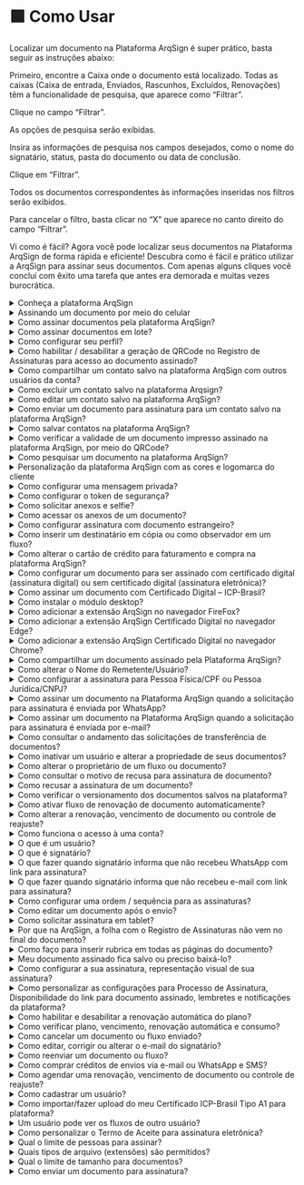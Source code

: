 # 🟪 Como Usar

Localizar um documento na Plataforma ArqSign é super prático, basta seguir as instruções abaixo:&#x20;

Primeiro, encontre a Caixa onde o documento está localizado. Todas as caixas (Caixa de entrada, Enviados, Rascunhos, Excluídos, Renovações) têm a funcionalidade de pesquisa, que aparece como “Filtrar”. &#x20;

Clique no campo “Filtrar”. &#x20;

As opções de pesquisa serão exibidas. &#x20;

Insira as informações de pesquisa nos campos desejados, como o nome do signatário, status, pasta do documento ou data de conclusão. &#x20;

Clique em “Filtrar”. &#x20;

Todos os documentos correspondentes às informações inseridas nos filtros serão exibidos. &#x20;

Para cancelar o filtro, basta clicar no “X” que aparece no canto direito do campo “Filtrar”. &#x20;

Vi como é fácil? Agora você pode localizar seus documentos na Plataforma ArqSign de forma rápida e eficiente!  Descubra como é fácil e prático utilizar a ArqSign para assinar seus documentos. Com apenas alguns cliques você concluí com êxito uma tarefa que antes era demorada e muitas vezes burocrática.

<details>

<summary>Conheça a plataforma ArqSign</summary>

**Conhecendo a Plataforma**

Acesse a plataforma de Assinatura e configure a sua Assinatura Eletrônica.

Do lado esquerdo da tela temos todos os menus disponíveis, separados por grupos: Caixa Postal, Diretórios e Administração. É importante destacar que esses menus serão apresentados conforme nível de permissão de cada usuário. Clique na imagem para ampliar.

![](<../.gitbook/assets/image (3) (1).png>)

**CAIXA POSTAL:** Neste grupo estão concentrados os menus referentes ao processo de tramitação dos documentos. Clique na imagem para ampliar.

![](<../.gitbook/assets/image (4).png>)

**DIRETÓRIOS:** Neste grupo temos o menu Documentos. Ele é considerado um repositório de armazenamento dos documentos tramitados pela plataforma, ou seja, aqui são encontrados todos os documentos com processo de assinatura concluído. Clique na imagem para ampliar.

![](<../.gitbook/assets/image (5).png>)

**ADMINISTRAÇÃO:** Neste grupo temos as configurações de conta, usuários e grupo de usuários.

![](<../.gitbook/assets/image (6).png>)

</details>

<details>

<summary>Assinando um documento por meio do celular</summary>

1\. O processo de assinatura em lote também pode ser realizado diretamente pelo celular, e ocorre da mesma forma como na plataforma.

2\. A opção de “Assinatura em Lote” é apresentada, assim como a lista de documentos pendentes de assinatura para seleção. Feita a seleção dos documentos, clique no ícone “Assinatura em Lote”.

![](<../.gitbook/assets/image (7).png>)

3. Preencha os dados solicitados.

![](<../.gitbook/assets/image (8).png>)

4. Defina a representação visual (Estilo de Assinatura).

![](<../.gitbook/assets/image (9).png>)

5. Acompanhe o progresso das assinaturas.

![](<../.gitbook/assets/image (10).png>)

6. Será apresentado o informativo do processo concluído.

![](<../.gitbook/assets/image (11).png>)

7. Concluído o processo de assinatura por todos os responsáveis, o documento final pode ser consultado no ArqGED, pois ele será mantido no fluxo.

</details>

<details>

<summary>Como assinar documentos pela plataforma ArqSign?</summary>

Se você recebeu um documento para assinatura, clique no link de acesso ao documento disponível na mensagem que recebeu ou se você tem uma conta ArqSign pode acessar o documento através de sua Caixa de entrada clicando em Assinar. &#x20;

1. O documento será exibido para leitura.&#x20;
2. Após a leitura, clique em Assinar.&#x20;
3. Caso solicitado, preencha seus dados como Nome e documento. &#x20;
4. Caso solicitado, anexe documento.&#x20;
5. Aplique a representação visual de sua assinatura com um dos estilos de assinatura: Padrão (seu nome escrito), Desenho (assinatura manuscrita) ou Imagem (upload da imagem/foto de sua assinatura). &#x20;
6. Clique em Concluir&#x20;

[Clique aqui e confira como realizar a assinatura de documentos por meio da plataforma ArqSign.](../menu-superior/assinatura-de-documentos.md)

</details>

<details>

<summary>Como assinar documentos em lote?</summary>

[Clique aqui e confira como realizar a assinatura de documentos em lote por meio da plataforma ArqSign.](../menu-superior/assinatura-em-lote.md)

</details>

<details>

<summary>Como configurar seu perfil?</summary>

1. Acesse a plataforma de Assinatura e configure a sua Assinatura Eletrônica.
2. Depois de logado, clique sobre o seu nome no canto superior direito.
3. Clique em “Meu Perfil”.

![](<../.gitbook/assets/image (12).png>)

**Aba “Meus Dados”**

1\. Certifique-se que seus dados estejam todos atualizados. Caso deseje alterar algo, clique em “Editar” para habilitar os campos de edição.

![](<../.gitbook/assets/image (13).png>)

**Aba “Meus Contatos”**

Nesta aba é possível manter uma lista com os contatos mais usados na plataforma.

1\. Nesta aba é possível “Salvar os destinatários de um documento enviado para assinatura em minha lista de contatos”.

2\. Clicando no ícone “+” é possível adicionar contatos. Ao clicar nesta opção é habilitada uma tela destinada ao cadastro de um novo contato para incluir na lista. Informados os dados do contato, clique “Salvar” ou “Salvar e Fechar”.

![](<../.gitbook/assets/image (14).png>)

**Ícones – Aba “Meus Contatos”**

![](<../.gitbook/assets/image (15).png>)

**Aba “Estilo de Assinatura”**

1\. Nesta aba realize o cadastro das assinaturas que usará nos processos de assinatura de documentos. Clique em “Editar” para habilitar os campos.

2\. Passe pelas três opções existentes. Logo após concluir, clique em “Salvar”.

![](<../.gitbook/assets/image (16).png>)

**Aba “Certificado Digital”**

1\. Nesta aba é possível carregar certificados digitais na nuvem, armazenando na Plataforma ArqSign. Estes certificados armazenados serão listados no momento em que o usuário logado estiver assinando um documento com o tipo de assinatura Certificado Digital (ICP).

![](<../.gitbook/assets/image (17).png>)

**Aba “Solicitações”**

1\. Na aba Solicitações o usuário pode consultar as solicitações de transferência de proprietário do documento. Por exemplo, se na caixa de entrada o usuário alterar o proprietário do documento, a movimentação ficará registrada na aba “Solicitações”.

![](<../.gitbook/assets/image (18).png>)

</details>

<details>

<summary>Como habilitar / desabilitar a geração de QRCode no Registro de Assinaturas para acesso ao documento assinado?</summary>

Para padronizar a configuração de geração de QRCode no Registro de assinaturas para uma conta, você deverá ser um usuário com perfil Administrador Global ou Administrador da Conta e seguir os seguintes passos:

* Acesse: Administração > Conta > Configurações > Documentos;
* Clique em “Editar”;
* Em “Configurações sobre a Disponibilização do Documento Assinado aos destinatários” habilite ou desabilite a geração de QRCode no Registro de assinaturas conforme sua preferência;
* Clique em Salvar.

Essa alteração repercute para conta.

Caso necessário, um usuário com qualquer perfil pode alterar a configuração padrão desta funcionalidade apenas para um determinado fluxo. Para isso, basta seguir os seguintes passos:

* Clicar em “Novo Documento”;
* Fazer o upload de um novo documento;
* Clicar em “Configurações Avançadas”;
* Habilitar ou desabilitar a geração de QRCode de acesso do documento no Registro de Assinaturas;
* Clicar em “Aplicar”.

</details>

<details>

<summary>Como compartilhar um contato salvo na plataforma ArqSign com outros usuários da conta?</summary>

No Menu “Meu perfil” opção “Meus contatos”, selecione o contato.

O sistema exibe os dados do registro no modo de visualização e os respectivos botões de ação conforme a permissão do usuário em questão.

As opções de ação exibidas poderão ser:

– Para contatos do usuário logado na conta logada: Novo, Editar e Cancelar.

– Para contatos compartilhados por outros usuários ativos na conta logada: Novo e Cancelar.

Para compartilhar um contato, escolha a opção “Editar”, marque a opção de compartilhamento e clique em Salvar.

</details>

<details>

<summary>Como excluir um contato salvo na plataforma Arqsign?</summary>

No Menu “Meu perfil” opção “Meus contatos”, selecione o contato.

O sistema exibe os dados do registro no modo de visualização e os respectivos botões de ação conforme a permissão do usuário em questão.

As opções de ação exibidas poderão ser:

– Para contatos do usuário logado na conta logada: Novo, Editar e Cancelar.

– Para contatos compartilhados por outros usuários ativos na conta logada: Novo e Cancelar.

Para excluir um contato, escolha a opção “Excluir” e confirme a exclusão.

</details>

<details>

<summary>Como editar um contato salvo na plataforma ArqSign?</summary>

No Menu “Meu perfil” opção “Meus contatos”, selecione o contato.

O sistema exibe os dados do registro no modo de visualização e os respectivos botões de ação conforme a permissão do usuário em questão.

As opções de ação exibidas poderão ser:

– Para contatos do usuário logado na conta logada: Novo, Editar e Cancelar.

– Para contatos compartilhados por outros usuários ativos na conta logada: Novo e Cancelar.

Para editar um contato, escolha a opção “Editar”, faça a edição e clique em Salvar.

</details>

<details>

<summary>Como enviar um documento para assinatura para um contato salvo na plataforma ArqSign?</summary>

Para enviar um documento para assinatura para um contato salvo na Plataforma ArqSign no seu usuário ou compartilhado por outro usuário, siga os seguintes passos:

1. Clique em “Novo Documento”, insira o documento e execute as configurações necessárias relativas ao documento;
2. Na parte de configuração dos Destinatários, clique no botão![](https://cdn.arquivar.com.br/wp-content/uploads/2023/06/Imagem1.png)
3. A Plataforma exibirá um Grid de consulta com todos os contatos do usuário logado que estão relacionados com a conta logada, ordenados alfabeticamente pela coluna nome e na sequência todos os contatos dos outros usuários ativos da conta logada, que tenham sido marcados para serem compartilhados com todos os usuários da conta, ordenados alfabeticamente pela coluna nome.
4. Escolha o(s) destinatário(s) e clique em “Adicionar Destinatários”.
5. Configure o Tipo de Assinatura Eletrônica para cada destinatário;
6. Configure token de segurança ou mensagem privada para cada destinatário se for o caso e siga os próximos passos para envio do documento para assinatura.

</details>

<details>

<summary>Como salvar contatos na plataforma ArqSign?</summary>

Você pode salvar contatos na Plataforma ArqSign de duas formas.&#x20;

_Primeira forma:_&#x20;

Ao cadastrar um destinatário, mantenha o Checkbox “Salvar este destinatário em minha lista de contatos” marcado.&#x20;

_Segunda forma:_&#x20;

1. Acesse o menu “Meu Perfil”&#x20;
2. Acesse a opção “Meus contatos”&#x20;
3. Para inserir um contato, clique no botão +, insira os dados, escolha se quer compartilhar o contato com todos os usuários da conta e clique em Salvar.&#x20;
4. Para que que todos os contatos para os quais você enviar um documento para assinatura a partir de agora sejam automaticamente salvos, habilite o botão “Salvar os destinatários de um documento enviado para assinatura em minha lista de contatos”.&#x20;

O Nome e o E-mail/WhatsApp do(s) destinatário(s) será(ão) salvo(s) como contato(s) do usuário na conta. Os contatos terão relação com a conta em que o usuário está logado. Ou seja, quando este usuário logar em outra conta, os contatos serão diferentes.&#x20;

_Regras:_&#x20;

Não é permitido cadastrar contato com o mesmo E-mail de um contato já cadastrado que:&#x20;

– Seja contado do usuário logado na conta, em questão.&#x20;

– Esteja relacionado a outros usuários ativos da conta logada e que estejam sendo compartilhado na conta.&#x20;

Somente é permitido cadastrar contato do tipo e-mail com um e-mail válido.&#x20;

Não é permitido cadastrar contato com mesmo Telefone de um contato já cadastrado que:&#x20;

– Seja contado do usuário logado na conta, em questão.&#x20;

– Esteja relacionado a outros usuários ativos da conta logada e que estejam sendo compartilhado na conta.&#x20;

Somente é permitido cadastrar contato do WhatsApp com um número de telefone válido.&#x20;

O campo “Compartilhar com todos os usuários da conta.” é de preenchimento opcional para o usuário informar se o contato que está sendo criado será compartilhado, ou não, com outros contatos da conta. &#x20;

Para entender melhor, [clique aqui ](https://www.youtube.com/watch?v=b73Cu1HCaWA)e assista ao vídeo explicativo.

</details>

<details>

<summary>Como verificar a validade de um documento impresso assinado na plataforma ArqSign, por meio do QRCode?</summary>

Se você tem um documento impresso que foi assinado através da plataforma ArqSign e precisa verificar sua validade, existem alguns itens de segurança que você pode verificar conforme abaixo:

1. Localize nas páginas do documento assinado através da Plataforma ArqSign uma marca d’água com o “**ID do documento”** no canto superior esquerdo;
2. Confirme que o “**ID do documento**” é o mesmo em todas as páginas e no Registro de Assinaturas.
3. Toda vez que um documento é assinado através da Plataforma ArqSign, um arquivo com o nome de “Registro de Assinaturas” é gerado. O “Registro de Assinaturas” contém:

a) A identificação do documento a que pertence, ou seja, o “**ID do documento**”;

b) O **Hash** do documento (comprovação de integridade do documento);

c) Informações sobre o **Remetente, data de criação e envio**;

d) **Status** do documento, **tamanho**, **quantidade de páginas e assinaturas**;

e) **QRCode** que dá **acesso ao documento na Plataforma ArqSign**\*;

f) **Link** que dá **acesso ao documento na Plataforma ArqSign**\*;

g) **Detalhamento de todas as assinaturas contendo:**

I. Nome

II. E-mail

III. Documento

IV. Nível de segurança

V. Certificado ICP-Brasil utilizado

VI. Data e hora

VII. IP do dispositivo

VIII. Geolocalização

h) Trilha de auditoria percorrida por cada participante do Fluxo de assinaturas detalhada através dos eventos:

I. Lido – por qual signatário, data e hora, IP e Geolocalização

II. Assinatura Online – por qual signatário, data e hora, IP e Geolocalização.

4\. Caso você queira verificar a validade jurídica do documento no Portal ITI ou Adobe, acesse o documento através do QRCode.

\*Ao acessar o documento na Plataforma ArqSign via **QRCode ou link,** você poderá:

* Baixar o documento e o “Registro de Assinaturas”;
* Exibir o histórico (trilha de auditoria);
* Exibir o Termo de aceite para assinatura eletrônica;
* Verificar os detalhes das assinaturas.

</details>

<details>

<summary>Como pesquisar um documento na plataforma ArqSign?</summary>

Localizar um documento na Plataforma ArqSign é super prático, basta seguir as instruções abaixo:&#x20;

Primeiro, encontre a Caixa onde o documento está localizado. Todas as caixas (Caixa de entrada, Enviados, Rascunhos, Excluídos, Renovações) têm a funcionalidade de pesquisa, que aparece como “Filtrar”. &#x20;

Clique no campo “Filtrar”. &#x20;

As opções de pesquisa serão exibidas. &#x20;

Insira as informações de pesquisa nos campos desejados, como o nome do signatário, status, pasta do documento ou data de conclusão. &#x20;

Clique em “Filtrar”. &#x20;

Todos os documentos correspondentes às informações inseridas nos filtros serão exibidos. &#x20;

Para cancelar o filtro, basta clicar no “X” que aparece no canto direito do campo “Filtrar”. &#x20;

Vi como é fácil? Agora você pode localizar seus documentos na Plataforma ArqSign de forma rápida e eficiente! &#x20;

</details>

<details>

<summary>Personalização da plataforma ArqSign com as cores e logomarca do cliente</summary>

Na plataforma ArqSign, as notificações (e-mails e mensagens de WhatsApp) para os remetentes e destinatários podem ter os seguintes layouts:&#x20;

1. Layout Padrão da Plataforma ArqSign ou&#x20;
2. Layout com suas cores e logomarca.&#x20;

Os itens disponíveis para personalização são:&#x20;

* Cabeçalho&#x20;
* Cor do texto superior&#x20;
* Cor do botão do e-mail ou mensagem de WhatsApp&#x20;

Para personalizar as notificações da Plataforma ArqSign, basta que o Administrador da conta acesse: Administração > Conta > Configurações > Outros e seguir os seguintes passos:&#x20;

1. No canto inferior direito clique em editar;&#x20;
2. Em “Notificações Personalizas”, altere para Ativado;&#x20;
3. Em “Notificações por E-mail”, execute as seguintes etapas:&#x20;

* insira uma imagem para o cabeçalho das mensagens com as dimensões descritas no campo;&#x20;
* escolha a cor de destaque para o texto do e-mail.&#x20;

&#x20;     4\. Em “Notificações por WhatsApp”, execute a seguinte etapa:&#x20;

* Insira uma imagem para cabeçalho das mensagens com as dimensões descritas no campo.&#x20;

&#x20;     5\. Se quiser visualizar as notificações com as mudanças que você fez clique em “Visualizar Notificação”;&#x20;

&#x20;     6\. Quando todos os ajustes estiverem ok, clique em “Salvar”.&#x20;

![](../.gitbook/assets/image.png)

Notificação padrão:

![](<../.gitbook/assets/image (1).png>)

Exemplo de notificação personalizada simulação:

![](<../.gitbook/assets/image (2).png>)

</details>

<details>

<summary>Como configurar uma mensagem privada?</summary>

1. Clique em ‘Novo Documento’
2. Selecione o documento que deseja encaminhar e informe os dados do signatário como nome, e-mail etc.
3. Abaixo dessas informações haverá um símbolo de ‘mensagem’ ![](https://cdn.arquivar.com.br/wp-content/uploads/2023/04/carta.jpg), onde ao clicar abrirá uma aba de mensagem privada.
4. Na aba de mensagem privada é possível informar o assunto e a mensagem que deseja enviar somente para o signatário selecionado. Os demais signatários receberão a mensagem padrão.

</details>

<details>

<summary>Como configurar o token de segurança?</summary>

1. Clique em ‘Novo Documento’
2. Selecione o documento que deseja encaminhar e informe os dados do signatário como nome, e-mail etc.
3. Abaixo dessas informações haverá um símbolo de um ‘cadeado’![](https://cdn.arquivar.com.br/wp-content/uploads/2023/04/cadeado.jpg), onde ao clicar abrirá uma aba de segurança.
4. Na aba de segurança é possível gerar o código ‘Automaticamente ou Manual’ e informar o e-mail, SMS, Whatsapp ou nenhum meio em que deseja encaminhar o token.
5. Após essas configurações o token de segurança será enviado através do meio selecionado quando o signatário clicar para acessar o documento ou se você não selecionou nenhum meio você poderá informar para o signatário.

</details>

<details>

<summary>Como solicitar anexos e selfie?</summary>

Clique em ‘Novo Documento’.&#x20;

Selecione o documento que deseja encaminhar, configure os destinatários e avance.&#x20;

Configure o campo de assinatura do destinatário.&#x20;

No canto direito, caso deseje, solicite as informações complementares como Nome e Documento e se necessário habilite o preenchimento obrigatório.&#x20;

Se deseja solicitar Anexos como imagem de documentos ou selfie, habilite para solicitar que o signatário anexe um documento.&#x20;

Informe o documento que deseja que o signatário anexe e se deseja que o anexo seja obrigatório para a conclusão do processo de assinatura daquele documento.&#x20;

Você também pode configurar a permissão para que todos os signatários acessem o anexo ou não.&#x20;

Quando o destinatário receber o documento para assinar ele deverá proceder da seguinte forma:&#x20;

Assinar o documento e preencher dados solicitados;&#x20;

Clicar na solicitação de Selfie;&#x20;

Acessar a câmera do celular ou computador;&#x20;

Fazer a foto conforme solicitado;&#x20;

Escolher a foto como anexo;&#x20;

Concluir a assinatura.&#x20;

</details>

<details>

<summary>Como acessar os anexos de um documento?</summary>

1. Localize o documento que deseja visualizar o anexo.
2. Clique duas vezes sobre o documento.
3. No canto direito, junto aos signatários dos documentos, é possível realizar o download do anexo.

</details>

<details>

<summary>Como configurar assinatura com documento estrangeiro?</summary>

Para configurar assinatura solicitando um documento estrangeiro, siga os seguintes passos:

1. Depois de fazer o upload do documento;
2. Inserir os destinatários e clicar em ‘avançar”;
3. Na tela “configurar campos” você irá configurar a coleta de assinaturas dos destinatários;
4. Selecione o destinatário no topo da tela;
5. No canto direito, selecione o tipo de assinatura para Pessoa física;
6. Logo abaixo, há a configuração de “Informações complementares de assinatura”;
7. Selecione o check box “Nome do Signatário”;
8. Selecione o check box “Documento do Signatário”;
9. Na caixa “Documento”, escolha “outro”;
10. Na caixa abaixo especifique o documento que deseja solicitar e se quiser configure nas demais caixas os tipos de caracteres válidos e a quantidade de caracteres para validação.

</details>

<details>

<summary>Como inserir um destinatário em cópia ou como observador em um fluxo?</summary>

Na Plataforma ArqSign é possível colocar uma pessoa em cópia ou como observador em um fluxo. Desta forma, ao final do processo de assinatura, essa pessoa ou pessoas receberão o documento assinado.

Para fazer esta configuração proceda da seguinte forma:

1. Clique em “Novo documento”;
2. Faça o upload do documento a ser assinado e as devidas configurações para o documento;
3. Em “Destinatários” configure o campo “Este destinatário irá” como “Receber uma cópia”;
4. Prossiga com as demais configurações.

</details>

<details>

<summary>Como alterar o cartão de crédito para faturamento e compra na plataforma ArqSign?</summary>

Você pode alterar o seu cartão de crédito para faturamento e compras na Plataforma ArqSign, seguindo o seguinte passo a passo:

1\) Vá até o menu “Administração”;

2\) Clique em “Conta”;

3\) Clique em “Faturamento e Uso”;

4\) Clique em “Alterar a forma de pagamento”.

</details>

<details>

<summary>Como configurar um documento para ser assinado com certificado digital (assinatura digital) ou sem certificado digital (assinatura eletrônica)?</summary>

Na Plataforma Arqsign, ao configurar um fluxo de assinaturas você pode determinar qual tipo de assinatura deverá ser executada por destinatário escolhendo entre:&#x20;

**a) Assinatura eletrônica** (A ArqSign produz assinaturas eletrônicas avançadas com validade jurídica de acordo com MP 2.200-2 de 24/08/2001 e Lei 14.063 de 23/11/2020);&#x20;

**b) Assinatura com Certificado digital do tipo ICP-Brasil** (A ArqSign produz assinaturas digitais qualificadas de acordo com MP 2.200-2 de 24/08/2001 e Lei 14.063 de 23/11/2020);&#x20;

**c) Assinatura com Certificado digital Pessoal Todos os tipos** (A ArqSign produz assinaturas eletrônicas e digitais através de outros certificados).&#x20;

Para determinar o tipo de assinatura siga o seguinte passo a passo:&#x20;

Após fazer o upload do documento e configurações necessárias para o documento, siga para a configuração dos destinatários;&#x20;

Ao configurar um destinatário, no campo “Tipo de assinatura” escolha uma das opções conforme descrição acima;&#x20;

Pronto! Agora é só configurar os demais destinatários e a posição de assinatura no documento e enviar.&#x20;

</details>

<details>

<summary>Como assinar um documento com Certificado Digital – ICP-Brasil?</summary>

Na Plataforma ArqSign, o remetente de documentos pode determinar o tipo de assinatura que o destinatário deverá executar escolhendo entre uma das opções abaixo:&#x20;

**a) Assinatura eletrônica** (A ArqSign produz assinaturas eletrônicas avançadas com validade jurídica de acordo com MP 2.200-2 de 24/08/2001 e Lei 14.063 de 23/11/2020);&#x20;

**b) Assinatura com Certificado Digital Pessoal do Tipo ICP-Brasil** (A ArqSign produz assinaturas digitais qualificadas de acordo com MP 2.200-2 de 24/08/2001 e Lei 14.063 de 23/11/2020);&#x20;

**c) Assinatura com Certificado Digital Pessoal Todos os Tipos** (A ArqSign produz assinaturas eletrônicas e digitais através de outros certificados).&#x20;

Se você recebeu um documento para assinar via Plataforma ArqSign e precisa assinar com Certificado Digital pela primeira vez, siga os seguintes passos:&#x20;

* Abra o documento, leia e se aceitar, clique em Assinar;&#x20;
* Execute a assinatura no formato de sua preferência e clique em Avançar;&#x20;
* Ao clicar em “Avançar”, você será informando que a assinatura solicitada deverá ser executada com certificado digital;&#x20;
* Selecione qual certificado será utilizado para assinar o documento através das opções:&#x20;

1\) Certificados que foram inseridos na ArqSign e estão salvos na nuvem e&#x20;

2\) Certificados salvos no computador de quem está assinando o documento.&#x20;

![](<../.gitbook/assets/image (19).png>)



* Para assinatura com Certificado inserido na Plataforma, clique na opção indicada;&#x20;
* Para assinatura com Certificado digital instalado em sua máquina você deverá seguir os passos indicados para:&#x20;

1. Adicionar a extensão ArqSign para seu navegador;&#x20;
2. Instalar o módulo desktop;&#x20;

* Insira a senha do Certificado Digital e clique em Avançar&#x20;

O passo a passo para adicionar a extensão ao seu navegador e o módulo desktop podem ser acessados abaixo:&#x20;

* [Como adicionar extensão ArqSign no navegador Chrome](https://arquivar.com.br/faq-assuntos/como-adicionar-extensao-arqsign-certificado-digital-no-navegador-chrome/).&#x20;
* [Como adicionar extensão ArqSign no navegador Edge](https://arquivar.com.br/faq-assuntos/como-adicionar-extensao-arqsign-certificado-digital-no-navegador-edge/).&#x20;
* [Como adicionar extensão ArqSign no navegador FireFox](https://arquivar.com.br/faq-assuntos/como-adicionar-extensao-arqsign-no-navegador-firefox/).&#x20;
* [Como instalar módulo desktop.](https://arquivar.com.br/faq-assuntos/como-instalar-modulo-desktop/)

</details>

<details>

<summary>Como instalar o módulo desktop?</summary>

1\) Ao executar a instalação do Módulo Desktop, o Microsoft defender SmartScreen, a princípio, impede a instalação do módulo, pelo fato do módulo não ser um aplicativo presente na Microsoft Store. Para dar sequência na instalação deve-se clicar em Mais informações.

2\) Após clicar em Mais informações, deve-se clicar no botão Executar assim mesmo.

3\) Após isto, deve-se seguir o processo de instalação e clicar no botão Concluir, ao término da instalação, e o Módulo Desktop já estará ativo no computador.

</details>

<details>

<summary>Como adicionar a extensão ArqSign no navegador FireFox?</summary>

Quando um signatário de um documento que exige um certificado digital, seja ICP-Brasil ou outro qualquer, aplicar sua representação visual e clicar no botão Avançar, será exibida uma mensagem informando que para assinar o documento com Certificado Digital instalado no computador é necessário adicionar a extensão no seu navegador e na sequência instalar o módulo desktop. O processo é simples. Basta clicar no link exibido e seguir o passo a passo abaixo para efetuar essas

1. Ao clicar no link, duas ações serão executadas ao mesmo tempo, a primeira é o download do instalador do Módulo Desktop (No Firefox é solicitada uma confirmação para iniciar o download). Deve-se aguardar o download ser concluído e seguir os passos do Tutorial Instalação Módulo Desktop.
2. A outra ação é a abertura de uma nova aba no navegador, na Firefox Browser Add-ons, com o plugin da ArqSign.
3. Ao clicar no botão Adicionar ao Firefox, será aberta uma notificação para a confirmação da adição da extensão no navegador.
4. Ao clicar em Adicionar, aparecerá uma notificação informando que a extensão foi adicionada ao navegador. Após isto, a aba do Firefox Browser Add-ons pode ser fechada.
5. Após a adição do plugin no navegador, caso o Módulo Desktop ainda não tenha sido instalado, a aplicação ainda indicará um link para download do mesmo.
6. Com as duas instalações concluídas, a modal será atualizada, listando os certificados salvos no computador do usuário.
7. No Windows, ao clicar no botão Concluir, pode ser solicitada a permissão para que o plugin acesse os certificados, neste ponto, deve-se clicar em Permitir para liberar a utilização dos certificados digitais.

Caso a extensão e o módulo desktop já tenham sido instalados essa ação não será requerida novamente.

Caso o signatário tenha Certificados Digitais salvos na plataforma ArqSign, eles serão exibidos. Para utilizá-los basta selecionar e seguir os próximos passos não necessitando da instalação da extensão e módulo.

</details>

<details>

<summary>Como adicionar a extensão ArqSign Certificado Digital no navegador Edge?</summary>

Quando um signatário de um documento que exige um certificado digital, seja ICP-Brasil ou outro qualquer, aplicar sua representação visual e clicar no botão Avançar, será exibida uma mensagem informando que para assinar o documento com Certificado Digital instalado no computador é necessário adicionar a extensão no seu navegador e na sequência instalar o módulo desktop. O processo é simples. Basta clicar no link exibido e seguir o passo a passo:

1. No Microsoft Edge, ao clicar no link disponível, pode acontecer o bloqueio de pop-up.
2. Caso isto aconteça, deve-se clicar no ícone de bloqueio de pop-ups, ao lado do URL da página.
3. Ao clicar no ícone, deve-se permitir pop-ups para a página da ArqSign.
4. Após o desbloqueio dos pop-ups, deve-se clicar no link disponível novamente. Ao clicar no link, duas ações serão executadas ao mesmo tempo, a primeira é o download do instalador do Módulo Desktop. Deve-se aguardar o download ser concluído e seguir os passos do Tutorial Instalação Módulo Desktop. A segunda é a abertura de uma aba da Microsoft Store com o plugin da ArqSign.
5. Ao clicar no botão Obter, será aberta uma notificação para a confirmação da adição da extensão no navegador.
6. Ao clicar em Adicionar extensão, aparecerá uma notificação informando que a extensão foi adicionada ao navegador. Após isto, a aba do Microsoft Store pode ser fechada.
7. Após a adição do plugin no navegador, caso o Módulo Desktop ainda não tenha sido instalado, a aplicação ainda indicará um link para download dele.
8. Com as duas instalações concluídas, a modal será atualizada, listando os certificados salvos no computador do usuário.
9. No Windows, ao clicar no botão Concluir, pode ser solicitada a permissão para que o plugin acesse os certificados, neste ponto, deve-se clicar em Permitir para liberar a utilização dos certificados digitais.

Caso a extensão e o módulo desktop já tenham sido instalados essa ação não será requerida novamente.

Caso o signatário tenha Certificados Digitais salvos na plataforma ArqSign, eles serão exibidos. Para utilizá-los basta selecionar e seguir os próximos passos não necessitando da instalação da extensão e módulo.

</details>

<details>

<summary>Como adicionar a extensão ArqSign Certificado Digital no navegador Chrome?</summary>

Quando um signatário de um documento que exige um certificado digital, seja ICP-Brasil ou outro qualquer, aplicar sua representação visual e clicar no botão Avançar, será exibida uma mensagem informando que para assinar o documento com Certificado Digital instalado no computador é necessário adicionar a extensão no seu navegador e na sequência instalar o módulo desktop. O processo é simples. Basta clicar no link exibido e seguir o passo a passo abaixo para efetuar essas configurações:

1. Clique no link indicado para abrir a loja no navegador;
2. A extensão ArqSign Certificado Digital será exibida;
3. Clique em “Usar no Chrome”;
4. Ao clicar no botão Usar no Chrome, será aberta uma notificação para a confirmação da adição da extensão no navegador. Clique em adicionar extensão;
5. Ao clicar em Adicionar extensão, aparecerá uma notificação informando que a extensão foi adicionada ao navegador. Após isto, a aba do Chrome Web Store pode ser fechada.
6. Após a adição do plugin no navegador, caso o Módulo Desktop ainda não tenha sido instalado, a aplicação ainda indicará um link para download dele;
7. No caso de o Módulo Desktop não ter sido instalado ainda, um pop-up aparecerá com uma opção para instalação ou atualização do Módulo Desktop em seu computador.
8. Clique no link indicado para fazer o download;
9. Localize o arquivo instalador do módulo baixado e execute-o para instalação;
10. Ao executar a instalação do Módulo Desktop, o Microsoft defender SmartScreen, a princípio, impede a instalação do módulo, pelo fato do módulo não ser um aplicativo presente na Microsoft Store. Para dar sequência na instalação deve-se clicar em Mais informações;
11. Após clicar em Mais informações, deve-se clicar no botão Executar assim mesmo;
12. Clique em Instalar;
13. Após finalizar a instalação, clique em concluir
14. O pop-up será atualizado e solicitará que você escolha o certificado digital que deseja utilizar;
15. Escolha o certificado e siga com a assinatura;
16. No Windows, ao clicar no botão Concluir, pode ser solicitada a permissão para que o plugin acesse os certificados. Clique em “Permitir “para liberar a utilização dos certificados digitais.

Caso a extensão e o módulo desktop já tenham sido instalados essa ação não será requerida novamente.

Caso o signatário tenha Certificados Digitais salvos na plataforma ArqSign, eles serão exibidos. Para utilizá-los basta selecionar e seguir os próximos passos não necessitando da instalação da extensão e módulo.

</details>

<details>

<summary>Como compartilhar um documento assinado pela Plataforma ArqSign?</summary>

* Faça o login em sua conta ArqSign pelo link: [https://app.arqsign.com/auth/login](https://app.arqsign.com/auth/login);
* Clique em ‘Enviados’;
* Localize o documento que deseja compartilhar;
* Após localizar o documento clique no drop down do lado direito e escolha “Compartilhar”;
* Uma nova aba abrirá para que você escolha se o link de compartilhamento terá validade indeterminada ou até a data que deseja;
* Você também pode escolher “permitir visualizar os anexos públicos dos signatários do documento” caso aquele documento possua;
* Clique em ‘Compartilhar’ e um link será gerado;
* Você tem a opção de copiar o link e encaminhar do jeito que desejar ou encaminhar por email diretamente da plataforma informando um assunto e mensagem.

</details>

<details>

<summary>Como alterar o Nome do Remetente/Usuário?</summary>

Depois que um usuário é criado, ele mesmo pode alterar os dados abaixo do seu perfil:

![](<../.gitbook/assets/image (20).png>)

Essa alteração vai refletir nas notificações de solicitação de assinatura que o usuário envia.

![](<../.gitbook/assets/image (21).png>)

Os passos para alteração são:&#x20;

1. Acesse no canto superior direito da plataforma o menu com o seu nome de usuário atual;&#x20;
2. Clique em “Meu Perfil”;&#x20;
3. Na aba “Meus dados” clique em “Editar”;&#x20;
4. Edite os campos necessários;&#x20;
5. Clique em “Salvar”.&#x20;

</details>

<details>

<summary>Como configurar a assinatura para Pessoa Física/CPF ou Pessoa Jurídica/CNPJ?</summary>

Na plataforma ArqSign, você pode escolher se o documento será assinado por uma Pessoa física ou jurídica.

Para isso, o remetente deve escolher o tipo de assinatura durante o processo de configuração do fluxo conforme abaixo:

1. Faça o Upload do documento e suas configurações se necessário;
2. Insira o destinatário
3. No Campo “Este destinatário irá:” marque as opções de como o destinatário atuará:

* Assinar Online como Pessoa Física
* Assinar Online como Pessoa Jurídica
* Receber uma cópia

Um destinatário por assinar durante o mesmo processo como Pessoa Física e Jurídica.

Ao finalizar a configuração dos destinatários clique em Avançar

Se você for posicionar as assinaturas, deverá posicionar a assinatura de Pessoa Física e Jurídica para o destinatário que você configurou para assinar com estes dois tipos de assinatura.

Caso você escolha a opção de posicionamento automático de assinaturas, a própria plataforma vai posicionar todas as assinaturas automaticamente.&#x20;

</details>

<details>

<summary>Como assinar um documento na Plataforma ArqSign quando a solicitação para assinatura é enviada por WhatsApp?</summary>

Se um documento foi enviado para sua assinatura pela Plataforma ArqSign por WhatsApp, você receberá uma mensagem com o nome do remetente que pode ser aberta no aplicativo do seu celular ou WhatsApp Web.&#x20;

Caso seja a primeira vez que você interage com o remetente pelo WhatsApp, vá ao final da mensagem e adicione aos seus contatos para habilitar todos os links da mensagem.&#x20;

Clique no link presente na mensagem e você terá acesso ao documento para leitura.&#x20;

Após a leitura, basta clicar em Assinar. Preencha os dados se solicitado. Anexe documentos se solicitado. Aplique sua representação visual e clique em Concluir.&#x20;

Se você não tiver uma conta ArqSign, será convidado a criar uma conta para armazenar esse e outros documentos assinados através da plataforma e ainda testar grátis por 15 dias.&#x20;

Quando todos os destinatários assinarem, todos receberão um e-mail ou WhatsApp com o documento assinado por todas as partes.&#x20;

Além disso, todos os destinatários que tiverem uma Conta ArqSign grátis ou paga, receberão uma cópia na caixa de entrada da aplicação e poderão fazer a gestão deste documento na plataforma.

</details>

<details>

<summary>Como assinar um documento na Plataforma ArqSign quando a solicitação para assinatura é enviada por e-mail?</summary>

Ao receber um documento por e-mail solicitando sua assinatura, ele conterá o nome do remetente e no título terá o nome do documento a ser assinado. Caso não localize o e-mail em sua caixa de entrada, verifique na Caixa de Spam ou promoções.&#x20;

Abra o e-mail. (Lembrando que a plataforma pode ser acessada de qualquer dispositivo – computador, tablet ou celular)&#x20;

Clique em “Assinar Documento” e você terá acesso ao documento para leitura.&#x20;

Após a leitura, basta clicar em Assinar. Preencha os dados se solicitado. Anexe documentos se solicitado. Aplique sua representação visual e clique em Concluir.&#x20;

Se você não tiver uma conta ArqSign, será convidado a criar uma conta para armazenar esse e outros documentos assinados através da plataforma e ainda testar grátis por 15 dias.&#x20;

Quando todos os destinatários assinarem, todos receberão um e-mail ou WhatsApp com o documento assinado por todas as partes.&#x20;

Além disso, todos os destinatários que tiverem uma Conta Arqsign grátis ou paga, receberão uma cópia na caixa de entrada da aplicação e poderão fazer a gestão deste documento na plataforma.&#x20;

</details>

<details>

<summary>Como consultar o andamento das solicitações de transferência de documentos?</summary>

Para consultar o andamento das solicitações de transferência de documentos, siga os seguintes passos:&#x20;

Acesse o Menu “Meu perfil” -> “Solicitações”;&#x20;

A Plataforma lista as solicitações de transferência de documentos do usuário logado ordenadas pela data da solicitação decrescente (solicitação mais recente no topo).&#x20;

Através do botão de “Ações” você poderá visualizar solicitações com status “Solicitado” ou “Erro”, “Cancelar” e “Editar” a solicitação de transferência de documentos.&#x20;

</details>

<details>

<summary>Como inativar um usuário e alterar a propriedade de seus documentos?</summary>

Ao inativar um usuário, pode ser necessário alterar a propriedade dos documentos deste usuário para que outra pessoa siga com a gestão dos documentos.&#x20;

Você poderá executar esta ação se for Administrador Global.&#x20;

Para isso siga os seguintes passos:&#x20;

1. Acesse o menu “Administração” -> Usuários;&#x20;
2. Selecione o usuário que deseja inativar;&#x20;
3. Clique em Ações;&#x20;
4. Clique em inativar;&#x20;
5. Se o usuário que está sendo inativado não possuir solicitação de transferência de documentos com status “Solicitado” ou “Em Processo” e tiver enviado algum documento que esteja com status “Aguardando” ou “Em Processo” ou “Concluído” o sistema apresentará mensagem informando que o usuário que está sendo inativado possui documentos como proprietário, solicitando a confirmação de alterar a propriedade dos documentos do usuário, em questão;&#x20;
6. Escolha a opção “Transferir”;&#x20;
7. Selecione um novo proprietário;&#x20;
8. Selecione quais documentos devem ser transferidos;&#x20;
9. Clique em Alterar;&#x20;
10. A transferência será executada em até 24 horas;&#x20;
11. Para consultar o andamento das solicitações de transferências acesse: “Meu perfil”-> “Solicitações”.&#x20;

</details>

<details>

<summary>Como alterar o proprietário de um fluxo ou documento?</summary>

Se você é o remetente de um fluxo com status “Aguardando”, “Em processo” ou “Concluído”, pode alterar o proprietário para outro usuário ativo da conta. Desta forma, as notificações automáticas referentes ao fluxo passarão a ser enviadas para o novo proprietário.

Para executar esta alteração siga o seguinte passo a passo:&#x20;

**Opção 1:**&#x20;

1. Localize o fluxo no menu Enviados;&#x20;
2. Clique na caixa suspensa localizada no canto direito;&#x20;
3. Clique em Alterar proprietário;&#x20;
4. Informe o novo proprietário e salve.

Caso seja transferido apenas um documento o processo será realizado instantaneamente;&#x20;

Para dois documentos ou mais é necessário um prazo de 24h para a conclusão da solicitação de transferência. &#x20;

**Opção 2:**&#x20;

1. Ao inativar um usuário que possui documentos em sua conta é possível realizar a transferência desses documentos para um novo usuário responsável.&#x20;
2. Quando clicar em ‘Inativar’ um bloco de confirmação irá aparecer;&#x20;
3. No bloco confirme que deseja transferir os documentos;&#x20;
4. Selecione o novo proprietário;&#x20;
5. E os documentos que deseja transferir por status: ‘Todos’ ou ‘Em assinatura ou com renovação agendada’;&#x20;
6. &#x20;Clique em ‘Alterar’;&#x20;
7. O usuário será inativado e os documentos serão transferidos em 24h;&#x20;
8. Ao inativar um usuário sem documentos na conta, não é necessário realizar esse procedimento;&#x20;
9. A transferência de documento só pode ser executada para um usuário ativo.&#x20;
10. Para consultar o andamento das solicitações de transferências acesse: “Meu perfil” –> “Solicitações”.&#x20;

Caso você queira  transferir a propriedade dos documentos de um usuário que foi inativado, verifique o passo a passo em “Como inativar um usuário e alterar a propriedade de seus documentos?”&#x20;

</details>

<details>

<summary>Como consultar o motivo de recusa para assinatura de documento?</summary>

Você pode verificar o motivo de recusa de assinatura de um documento através da notificação enviada para o remetente e quando abrir o documento.&#x20;

Para acessar o motivo de recusa ao abrir o documento siga os seguintes passos:&#x20;

1. Abra o arquivo com o fluxo de assinatura “recusada”. Ele estará com o status Cancelado”;
2. Clique sobre o signatário e verifique o motivo de recusa.&#x20;

</details>

<details>

<summary>Como recusar a assinatura de um documento?</summary>

1. Abra o arquivo que recebeu para assinatura;&#x20;
2. No canto superior direito clique em Assinar ou Opções;&#x20;
3. Clique em Recusar assinatura;&#x20;
4. Informe o motivo de recusa – Essa informação ficará disponível para o remetente ao abrir o arquivo e através de notificação por e-mail;&#x20;
5. Clique em Recusar assinatura.&#x20;
6. O remetente receberá o retorno através de uma notificação por e-mail ou poderá acessar quando abrir o documento e clicar sobre o seu nome.
7. &#x20;O fluxo é automaticamente cancelado quando há uma recusa para assinatura.
8. Analise o motivo de recusa, faça as alterações no documento se necessário e crie um novo fluxo para assinatura.

</details>

<details>

<summary>Como verificar o versionamento dos documentos salvos na plataforma?</summary>

A cada renovação de documento através da ferramenta de renovação da Plataforma ArqSign, é feito um vínculo dos novos documentos aos anteriores.

Para acessar este recurso siga os seguintes passos:

1. Menu “Enviados”.
2. Localize o fluxo que você deseja consultar.
3. No botão “Histórico”, clique no drop down.
4. Escolha a opção “Versionamento”.

Analise as informações.

</details>

<details>

<summary>Como ativar fluxo de renovação de documento automaticamente?</summary>

Caso você tenha agendado a renovação de um documento, assim que atingido o prazo para renovação, você pode acionar a renovação automática que um novo fluxo será criado com as mesmas configurações de signatários que o original.

1. Clique em Renovações;
2. Selecione Fluxo concluído;
3. Clique em Renovar – A Plataforma automaticamente gera um novo fluxo com todos os signatários do fluxo original;
4. Faça upload do arquivo para renovação. O novo arquivo fica vinculado ao(s) arquivo(s) anterior(es) criando um versionamento de documentos.
5. Revise os signatários.
6. Configure as representações visuais;
7. Envie e Pronto!

</details>

<details>

<summary>Como alterar a renovação, vencimento de documento ou controle de reajuste?</summary>

Após a conclusão de um fluxo de assinatura:

1. Clique em Enviados;
2. Selecione Fluxo concluído;
3. Clique em Histórico;
4. Clique em Alterar Renovação;
5. Defina o novo prazo em meses após a finalização das assinaturas;
6. Clique em Alterar.

Quando chegar a data definida para vencimento do documento, renovação ou reajuste, a plataforma ArqSign enviará um e-mail ao proprietário do fluxo informando que o documento está pronto para renovação, reajuste etc.

</details>

<details>

<summary>Como funciona o acesso à uma conta?</summary>

Na ArqSign, você pode ter acesso a mais de uma conta com o mesmo e-mail.

**Exemplo:** Vamos supor que você seja advogado de um escritório. Você pode ter uma conta teste grátis pessoal com um e-mail e com o mesmo e-mail ter um usuário na Conta do Escritório e outro usuário na conta de um cliente para consultar documentos do cliente. Para ter acesso à conta de terceiros, os Administradores Globais da conta precisam lhe convidar. O acesso pode ser bloqueado a qualquer momento pelo Administrador Global.

</details>

<details>

<summary>O que é um usuário?</summary>

Usuário é a pessoa que utiliza a Plataforma ArqSign para enviar, acompanhar fluxo, coletar assinaturas, acessar e gerir documentos. Um usuário tem que estar atrelado à uma conta ou quando ele também tem que assinar um documento ele se torna um signatário.

Na plataforma ArqSign um usuário pode ter os seguintes Perfis:

a) Remetente de Documentos – Usuário sem permissão de acesso às funcionalidades de gestão da plataforma. Seu acesso é focado no envio e gestão de seus documentos.

b) Administrador Global – Usuários com permissão de acesso a todas as funcionalidades da plataforma inclusive gestão de pastas e usuários.

</details>

<details>

<summary>O que é signatário?</summary>

Signatário é uma pessoa física ou jurídica que participa do processo de assinatura (assina um documento). O signatário não precisa ter conta na Plataforma ArqSign para assinar.

</details>

<details>

<summary>O que fazer quando signatário informa que não recebeu WhatsApp com link para assinatura?</summary>

Quando um dos signatários informa que não recebeu o WhatsApp com o link para assinatura, verifique os seguintes itens antes de reenviar ou abrir um chamado:

1. Confira se você digitou o número do WhatsApp corretamente;
2. Caso o número que você digitou esteja errado, você pode corrigi-lo e enviar novamente através do Menu Enviados > Reenviar;
3. Peça ao signatário para conferir se ele está com acesso à internet móvel ou Wi-Fi;
4. Peça ao cliente para entrar no WhatsApp e verificar se não recebeu nova mensagem, pois, pode ser apenas um problema de configuração de recebimento de notificações;
5. Caso o problema não seja resolvido com nenhuma das opções acima, pode ser que a mensagem enviada tenha sido bloqueada pelo próprio WhatsApp porque o signatário não está com o aplicativo atualizado. Para atualizar o aplicativo o signatário deve acessar a loja de aplicativos e clicar em Atualizar ([https://faq.whatsapp.com/5481509731946576/?helpref=search\&query=mensagem…](https://faq.whatsapp.com/5481509731946576/?helpref=search\&query=mensagem%20n%C3%A3%C2%A3o%20recebida\&search\_session\_id=cb86af1005f8183efe4a18d785336191\&sr=2));
6. Se ainda assim não houve a atualização, você pode enviar o link de atualização de Serviços do WhatsApp para o signatário atualizar: Link: [https://wa.me/tos/20210210](https://wa.me/tos/20210210). O signatário deve abrir o link no WhatsApp e aceitar os termos.
7. Após o signatário atualizar o aplicativo e/ou os Termos de Serviços do WhatsApp, faça o reenvio do fluxo através da Plataforma ArqSign clicando em Enviados -> Reenviar.
8. Caso mesmo assim o signatário não receba a mensagem de WhatsApp, entre contato conosco e forneça as informações abaixo para analisarmos o que pode ter acontecido.

Informações necessárias:

* Nome
* Empresa
* WhatsApp
* Nome do documento enviado
* Data do envio
* Signatário

</details>

<details>

<summary>O que fazer quando signatário informa que não recebeu e-mail com link para assinatura?</summary>

Quando um dos signatários informa que não recebeu o e-mail com o link para assinatura, verifique os seguintes itens antes de reenviar ou abrir um chamado:

1. Confira se você digitou o endereço de e-mail corretamente;
2. Confira se o cliente está com acesso à internet;
3. Se você tiver enviado o link para uma caixa de e-mail gratuita, solicite ao signatário para conferir a caixa de **SPAM, Lixo eletrônico ou Promoções**, pois, estes servidores podem fazer uma classificação errônea de nossos e-mails e enviá-los para essas caixas;
4. Se você enviou o link para uma pessoa ou empresa que tenha antivírus ou firewall instalados na máquina ou servidor, solicite que ele verifique **se o e-mail com o link** **não foi bloqueado pelo sistema de segurança**;
5. Se você fez todas estas análises e não localizou nenhum problema, tente reenviar o fluxo através da Plataforma ArqSign e verifique novamente nas pastas acima mencionadas;
6. Caso mesmo assim o signatário não receba o e-mail, entre contato conosco e forneça as informações abaixo para analisarmos o que pode ter acontecido.

Informações necessárias:

* Nome
* Empresa
* E-mail
* Nome do documento enviado
* Data do envio
* Signatário

</details>

<details>

<summary>Como configurar uma ordem / sequência para as assinaturas?</summary>

A plataforma ArqSign permite inserir uma sequência para assinatura de documentos.&#x20;

Para acessar a funcionalidade habilite a opção” Assinar na ordem abaixo” durante a configuração dos destinatários.&#x20;

Insira os destinatários na ordem em que deseja as assinaturas.&#x20;

Observe que aparece um campo chamado “Ordem” e que as pessoas deverão assinar o documento de acordo com essa ordem, sendo que o próximo e-mail só chegará após o anterior assinar o documento.

Caso queira que duas pessoas recebam o e-mail simultaneamente, utilize o mesmo número para elas.

<img src="../.gitbook/assets/gif-1.gif" alt="" data-size="original">

</details>

<details>

<summary>Como editar um documento após o envio?</summary>

Por segurança, não é possível editar um documento após o envio.

</details>

<details>

<summary>Como solicitar assinatura em tablet?</summary>

Para que um cliente assine um documento no tablet de um estabelecimento, basta seguir os seguintes passos:&#x20;

1. Criar um e-mail genérico para ser utilizado no envio dos documentos a serem assinados no tablet como por exemplo: assinadoreletrônicodedocumentos@nomedoestabelecimento.com.br;
2. Criar um usuário para o e-mail acima;
3. Logar na plataforma ArqSign com o usuário;
4. Enviar documento para assinatura do cliente e solicitar as seguintes autenticações:
5. Nome
6. Documento
7. Anexar Foto com documento
8. Habilitar a captura de geolocalização no tablet do estabelecimento

Ao assinar o documento, a pessoa vai inserir, nome, documento e fazer uma Selfie com documento se possível mostrando a placa do estabelecimento.&#x20;

As seguintes informações serão inseridas/anexadas ao documento:&#x20;

Autenticações:&#x20;

* Nome
* Documento
* Selfie com documento
* Geolocalização (estabelecimento)

</details>

<details>

<summary>Por que na ArqSign, a folha com o Registro de Assinaturas não vem no final do documento?</summary>

O ato de inserir uma página mutável (que vai sendo alterada a cada assinatura) ao final do arquivo que está sendo assinado pelas partes, caracteriza uma alteração do documento, o que vai totalmente contra o processo que garante a integridade e viola as normas técnicas de assinatura com certificado digital. &#x20;

Portanto, o processo seguro da ArqSign não permite a inserção de uma página ao final do arquivo assinado, porque isso corromperia os certificados que foram inseridos durante o processo de assinatura de cada signatário.&#x20;

</details>

<details>

<summary>Como faço para inserir rubrica em todas as páginas do documento?</summary>

Quando você assina um documento de forma eletrônica ou digital, está colocando sua assinatura em um arquivo eletrônico. Nesse caso, não é necessário rubricar cada página do documento. Em vez disso, é importante inserir no arquivo informações que comprovem a integridade do documento e a autoria das assinaturas. Ou seja, uma única assinatura por pessoa é válida para todo o arquivo.&#x20;

Em resumo, um documento assinado eletronicamente tem validade jurídica ao incluir dados que verificam a integridade do documento e confirmam a autoria das assinaturas nas propriedades do arquivo, em vez de depender apenas da representação visual.&#x20;

É importante destacar que a validação jurídica de uma assinatura eletrônica baseada exclusivamente na imagem visual da assinatura ou rubrica é falha. Isso ocorre porque qualquer pessoa que saiba fazer alterações em arquivos PDF poderia inserir uma imagem visual de uma assinatura em um documento. Por outro lado, a inserção dos dados dos signatários nas propriedades do arquivo só pode ser feita com a utilização do certificado digital e com a participação do signatário, garantindo maior segurança à certificação.

</details>

<details>

<summary>Meu documento assinado fica salvo ou preciso baixá-lo?</summary>

Caso você tenha uma conta ArqSign, o seu arquivo ficará salvo na plataforma, com segurança e rastreabilidade. Sempre que houver demanda de consulta do documento ou você poderá realizar o download do arquivo, compartilhá-lo externamente, entre inúmeras outras possibilidades que a ArqSign oferece para o seu negócio.&#x20;

Se você não tem uma conta ArqSign, não se preocupe. Quando todas as assinaturas são concluídas, uma via do arquivo assinado é enviada para todos os destinatários.

</details>

<details>

<summary>Como configurar a sua assinatura, representação visual de sua assinatura?</summary>

1. No canto superior direito clique sobre sua foto ou espaço para foto;
2. Clique em Meu perfil;
3. Clique em Estilo assinatura;
4. Clique em editar;
5. Configure a representação visual de sua assinatura para os estilos:

* Padrão – Digitação de sua assinatura;
* Desenho – Desenho de sua assinatura;&#x20;
* Imagem – Upload de imagem com sua assinatura.&#x20;
* e clique em ‘’Assinatura’’ para escolher uma assinatura padrão.&#x20;

Clique em Salvar.&#x20;

Sempre que você for assinar um documento os estilos salvos serão exibidos para sua escolha.

[Clique aqui](https://youtu.be/5PogsaN\_qmk) e assista ao vídeo com o passo a passo.

</details>

<details>

<summary>Como personalizar as configurações para Processo de Assinatura, Disponibilidade do link para documento assinado, lembretes e notificações da plataforma?</summary>

Você pode personalizar as configurações padronizadas para fluxos e processos e se precisar ajustar lembretes e notificações durante a criação de um fluxo.&#x20;

Para personalizar as configurações padronizadas siga o passo a passo:&#x20;

1. Acesse o menu de Administração > Conta > Configurações;&#x20;
2. Clique em Editar;&#x20;
3. Faça os ajustes conforme sua necessidade;&#x20;
4. Clique em Salvar.&#x20;

Entenda em detalhes cada um dos itens personalizáveis:&#x20;

* Configurações sobre o Processo de assinatura.
* Tempo padrão em dias para expiração do documento a partir da data de envio.&#x20;
* Tempo padrão em dias para aviso antes da expiração.
* Habilitar, desabilitar e definir periodicidade de lembretes para assinatura aos signatários pendentes.&#x20;
* Configurações de disponibilidade do link para o documento assinado.
* Configure o tempo padrão para expiração do link de acesso ao documento após a assinatura.&#x20;
* Habilite, desabilite a opção de anexar arquivo menor que 20MB ao e-mail enviado na finalização das assinaturas.&#x20;
* Configurações sobre lembretes para vencimento, renovação, reajuste.
* Configure a recorrência de lembretes para vencimento, renovação, reajuste de documentos, fluxos.&#x20;
* Em Outros, configure notificações em relação à conta.
* Notificação para percentual de uso dos itens da conta.&#x20;
* Notificação para lembrete de vencimento da assinatura.&#x20;

</details>

<details>

<summary>Como habilitar e desabilitar a renovação automática do plano?</summary>

Durante a vigência do plano o cliente pode habilitar ou desabilitar a renovação automática do plano. Para isso acesse: [Administração > Conta > Faturamento e Uso](../administracao/administracao/conta.md#aba-faturamento-e-uso).

</details>

<details>

<summary>Como verificar plano, vencimento, renovação automática e consumo?</summary>

Acesse o menu de [Administração > Conta > Faturamento e Uso](../administracao/administracao/conta.md#aba-faturamento-e-uso).&#x20;

Consulte o plano contratado, período do plano, data de assinatura, data de vencimento, renovação automática, itens consumidos e disponíveis, período de renovação e Histórico de compras.&#x20;

</details>

<details>

<summary>Como cancelar um documento ou fluxo enviado?</summary>

O cancelamento de um documento ou fluxo pode ser feito enquanto ele ainda não foi concluído. Para isso siga o seguinte passo a passo:&#x20;

1. Acesse o menu de Enviados;
2. Localize o documento, fluxo que deseja cancelar;
3. Clique em Histórico;
4. Clique em Cancelar;
5. Confirme o cancelamento clicando em Sim.

</details>

<details>

<summary>Como editar, corrigir ou alterar o e-mail do signatário?</summary>

1. Acesse a caixa de enviados;
2. Localize o documento, fluxo que deseja editar, corrigir ou alterar o e-mail do signatário;&#x20;
3. Clique sobre o botão de Reenviar;
4. Clique em Editar;
5. Faça a alteração necessária;
6. Clique em Reenviar. &#x20;

Quando a data limite para assinatura do documento, fluxo estiver vencida, o reenvio é feito para todos os signatários pendentes de assinatura na ordem atual.&#x20;

Se a data limite para assinatura do documento, fluxo não estiver vencida o usuário poderá editar e reenviar o documento para um ou mais signatários pendentes de assinatura na ordem atual.&#x20;

[Clique aqui](https://youtu.be/1IMOZE11RaQ) e assista ao vídeo com o passo a passo.

</details>

<details>

<summary>Como reenviar um documento ou fluxo?</summary>

1. Acesse a caixa de enviados;&#x20;
2. Localize o fluxo ou documento que deseja reenviar;
3. Clique sobre o botão de Reenviar;
4. Clique sobre o botão Reenviar novamente.&#x20;

Um novo envio será feito somente para os signatários que ainda não assinaram o documento.&#x20;

[Clique aqui ](https://youtu.be/K11hU-ZOWnk)e assista ao vídeo com o passo a passo.

</details>

<details>

<summary>Como comprar créditos de envios via e-mail ou WhatsApp e SMS?</summary>

1. Clique em Comprar Créditos;
2. Ajuste a quantidade de créditos que deseja adquirir para cada item disponível em seu plano (Envios via e-mail, WhatsApp ou SMS);
3. Clique em prosseguir;
4. Insira ou confirme os dados de pagamento;
5. Clique em Finalizar compra.&#x20;

É necessário realizar compras de no mínimo R$10,00 reais e os créditos adquiridos têm validade de 06 meses.&#x20;

</details>

<details>

<summary>Como agendar uma renovação, vencimento de documento ou controle de reajuste?</summary>

Você pode fazer esse agendamento durante a criação de um fluxo de assinatura ou após a conclusão do fluxo. Veja o passo a passo a seguir:&#x20;

Durante a criação de um fluxo de assinatura:&#x20;

1. Clique em Novo Documento;
2. Selecione o Checkbox Agendar renovação;
3. Defina o prazo em meses após a finalização das assinaturas;
4. Finalize a criação do fluxo. &#x20;

Após a conclusão de um fluxo de assinatura:&#x20;

1. Clique em Enviados;
2. Selecione Fluxo concluído;
3. Clique em Histórico;
4. Clique em Alterar Renovação;&#x20;
5. Defina o prazo em meses após a finalização das assinaturas;
6. Clique em Alterar.&#x20;

Quando chegar a data definida para vencimento do documento, renovação ou reajuste a plataforma ArqSign enviará um e-mail ao proprietário do fluxo informando que o documento está pronto para renovação, reajuste etc.

[Clique aqui](https://youtu.be/v1DGlnU4rLs) e assista ao vídeo com o passo a passo.

</details>

<details>

<summary>Como cadastrar um usuário?</summary>

* Acesse o menu de [Administração > Usuários](../administracao/administracao/usuarios.md) e clique no botão com sinal de +.
* Crie um código de 1° acesso para o seu convidado com 4 números. Exemplo: os 3 primeiros dígitos do CPF (você deverá informá-lo ao convidado);&#x20;
* Insira o e-mail do convidado;&#x20;
* Defina o perfil do usuário escolhendo entre:

a) Administrador Global (acesso a todas as funcionalidades – envio, recebimento, assinatura de documentos, criação e definição de acesso para usuários e diretórios, compra de adicionais, alteração de plano)

ou&#x20;

b) Remetente de Documentos (apenas envia e assina documentos).&#x20;

* Clique em Salvar.&#x20;
* Ao incluir o usuário, será enviado uma mensagem de confirmação no e-mail informado para conclusão do cadastro. O código de segurança do 1º acesso será exigido neste processo.

</details>

<details>

<summary>Como importar/fazer upload do meu Certificado ICP-Brasil Tipo A1 para plataforma?</summary>

Acesse a sua conta na Plataforma ArqSign

1. Clique no Menu Perfil que fica no canto superior direito da Plataforma.
2. Clique na aba Certificado digital
3. Clique no botão +
4. Escolha o arquivo do Certificado ICP-Brasil tipo A1
5. Insira um nome para o Certificado
6. Insira a senha do Certificado

Quando você for assinar um documento com um Certificado ICP-Brasil, basta escolher esse certificado e colocar a senha do mesmo.

[Clique aqui](https://youtu.be/QHMwlnKg20s) e assista ao vídeo explicativo.

</details>

<details>

<summary>Um usuário pode ver os fluxos de outro usuário?</summary>

Os usuários com o perfil Remetente de documentos visualizam apenas os documentos dos fluxos que criou.&#x20;

Para que esse perfil de usuário possa ter acesso compartilhado aos documentos de outros usuários, deve ser utilizada a funcionalidade de diretórios. &#x20;

Caso queira conhecer a funcionalidade de Diretórios, [clique aqui](../diretorios/documentos.md).

</details>

<details>

<summary>Como personalizar o Termo de Aceite para assinatura eletrônica?</summary>

A funcionalidade Termo de Aceite para assinatura eletrônica, formaliza e registra o histórico de aceite dos signatários para assinatura no formato eletrônico o que é um pré-requisito legal para a validade jurídica da assinatura. Você pode utilizar a nossa sugestão de Termo de Aceite ou personalizar o seu. Para personalizar siga os seguintes passos:&#x20;

1. Clique em [Administração > Conta > Termo de Aceite](../administracao/administracao/conta.md#aba-termo-de-aceite);&#x20;
2. Clique em editar e personalize o seu termo;&#x20;
3. Clique em publicar.

[Clique aqui](https://youtu.be/MBJB6RW7y7E) e assista ao passo a passo.

</details>

<details>

<summary>Qual o limite de pessoas para assinar?</summary>

Não há limite de signatários ou pessoas para assinar.

</details>

<details>

<summary>Quais tipos de arquivo (extensões) são permitidos?</summary>

Manualmente você pode fazer upload das seguintes extensões: doc; .docx; .xlsx; .xls; .pptx; .ppt; .pdf; .png; .jpeg; .jpg.&#x20;

Através da API de integração você pode enviar arquivos em PDF.&#x20;

</details>

<details>

<summary>Qual o limite de tamanho para documentos?</summary>

Selecione e faça o upload de arquivos de até 35MB.&#x20;

Você pode enviar mais de um arquivo de uma vez desde o tamanho total da soma dos arquivos não ultrapasse 100MB.&#x20;

</details>

<details>

<summary>Como enviar um documento para assinatura?</summary>

Acesse a plataforma ArqSign e clique no botão de ‘’Novo Documento’’.&#x20;

Selecione e faça o upload de arquivos de até 35MB.&#x20;

Você pode enviar mais de um arquivo de uma vez desde o tamanho total da soma dos arquivos não ultrapasse 100MB.&#x20;

Caso você insira mais de um documento no fluxo, a plataforma irá realizar a fusão dos documentos.&#x20;

Configure os destinatários, defina o tipo de envio, por e-mail ou WhatsApp, configure as assinaturas (uma por signatário) e clique em enviar. &#x20;

Caso você mesmo seja um signatário, você pode assinar o documento após o envio através da Caixa de entrada da sua conta. Basta clicar em assinar e seguir o passo a passo da pergunta “Como assinar um documento?”

[Clique aqui](https://youtu.be/yuOvrwxU1Z4) e assista ao passo a passo.

</details>
